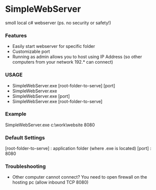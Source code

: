 # SimpleWebServer
smoll local c# webserver (ps. no security or safety!)

### Features
- Easily start webserver for specific folder
- Customizable port
- Running as admin allows you to host using IP Address (so other computers from your network 192.* can connect)

### USAGE
- SimpleWebServer.exe [root-folder-to-serve] [port]
- SimpleWebServer.exe
- SimpleWebServer.exe [port]
- SimpleWebServer.exe [root-folder-to-serve]

### Example
SimpleWebServer.exe c:\work\website 8080

### Default Settings
[root-folder-to-serve] : application folder (where .exe is located)
[port] : 8080

### Troubleshooting
- Other computer cannot connect? You need to open firewall on the hosting pc (allow inbound TCP 8080)
